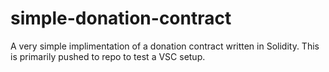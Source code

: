 # simple-donation-contract

A very simple implimentation of a donation contract written in Solidity. This is primarily pushed to repo to test a VSC setup.
